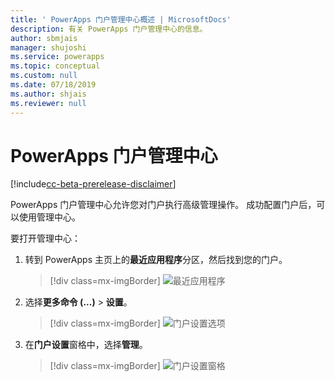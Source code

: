 ```yaml
---
title: ' PowerApps 门户管理中心概述 | MicrosoftDocs'
description: 有关 PowerApps 门户管理中心的信息。
author: sbmjais
manager: shujoshi
ms.service: powerapps
ms.topic: conceptual
ms.custom: null
ms.date: 07/18/2019
ms.author: shjais
ms.reviewer: null
---
```


# <a name="powerapps-portals-admin-center"></a>PowerApps 门户管理中心

[!include[cc-beta-prerelease-disclaimer](../../../includes/cc-beta-prerelease-disclaimer.md)]

PowerApps 门户管理中心允许您对门户执行高级管理操作。 成功配置门户后，可以使用管理中心。

要打开管理中心：

1. 转到 PowerApps 主页上的**最近应用程序**分区，然后找到您的门户。

    > [!div class=mx-imgBorder]
    > ![最近应用程序](../media/recent-apps.png "最近应用程序")  

2. 选择**更多命令 (...)** > **设置**。

    > [!div class=mx-imgBorder]
    > ![门户设置选项](../media/portal-settings-option.png "门户设置选项")

3. 在**门户设置**窗格中，选择**管理**。

    > [!div class=mx-imgBorder]
    > ![门户设置窗格](../media/portal-settings-admin.png "门户设置窗格")  